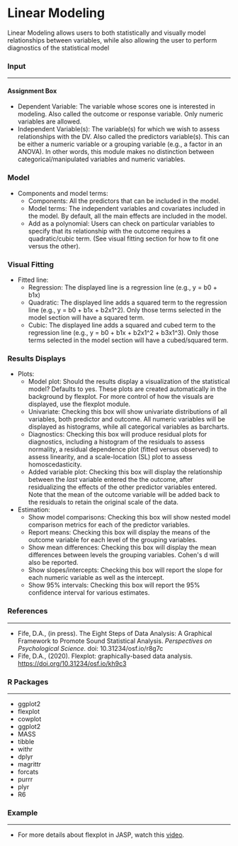 Linear Modeling 
=== 

Linear Modeling allows users to both statistically and visually model relationships between variables, while also allowing the user to perform diagnostics of the statistical model

### Input 
--- 
#### Assignment Box 
- Dependent Variable: The variable whose scores one is interested in modeling. Also called the outcome or response variable. Only numeric variables are allowed. 
- Independent Variable(s): The variable(s) for which we wish to assess relationships with the DV. Also called the predictors variable(s). This can be either a numeric variable or a grouping variable (e.g., a factor in an ANOVA). In other words, this module makes no distinction between categorical/manipulated variables and numeric variables. 


### Model 
- Components and model terms: 
    - Components: All the predictors that can be included in the model. 
    - Model terms: The independent variables and covariates included in the model. By default, all the main effects are included in the model.
    - Add as a polynomial: Users can check on particular variables to specify that its relationship with the outcome requires a quadratic/cubic term. (See visual fitting section for how to fit one versus the other). 

  
### Visual Fitting 
- Fitted line: 
    - Regression: The displayed line is a regression line (e.g., y = b0 + b1x)
    - Quadratic: The displayed line adds a squared term to the regression line (e.g., y = b0 + b1x + b2x1^2). Only those terms selected in the model section will have a squared term. 
    - Cubic: The displayed line adds a squared and cubed term to the regression line (e.g., y = b0 + b1x + b2x1^2 + b3x1^3). Only those terms selected in the model section will have a cubed/squared term. 

### Results Displays
- Plots:
    - Model plot: Should the results display a visualization of the statistical model? Defaults to yes. These plots are created automatically in the background by flexplot. For more control of how the visuals are displayed, use the flexplot module. 
    - Univariate: Checking this box will show univariate distributions of all variables, both predictor and outcome. All numeric variables will be displayed as histograms, while all categorical variables as barcharts. 
    - Diagnostics: Checking this box will produce residual plots for diagnostics, including a histogram of the residuals to assess normality, a residual dependence plot (fitted versus observed) to assess linearity, and a scale-location (SL) plot to assess homoscedasticity. 
    - Added variable plot: Checking this box will display the relationship between the *last* variable entered the the outcome, after residualizing the effects of the other predictor variables entered. Note that the mean of the outcome variable will be added back to the residuals to retain the original scale of the data. 
- Estimation:
    - Show model comparisons: Checking this box will show nested model comparison metrics for each of the predictor variables. 
    - Report means: Checking this box will display the means of the outcome variable for each level of the grouping variables.
    - Show mean differences: Checking this box will display the mean differences between levels the grouping variables. Cohen's d will also be reported. 
    - Show slopes/intercepts: Checking this box will report the slope for each numeric variable as well as the intercept. 
    - Show 95% intervals: Checking this box will report the 95% confidence interval for various estimates. 
      


### References 
--- 
-	Fife, D.A., (in press). The Eight Steps of Data Analysis: A Graphical Framework to Promote Sound Statistical Analysis. *Perspectives on Psychological Science.* doi: 10.31234/osf.io/r8g7c
- Fife, D.A., (2020). Flexplot: graphically-based data analysis. https://doi.org/10.31234/osf.io/kh9c3


### R Packages
---
- ggplot2
- flexplot
- cowplot
- ggplot2 
- MASS 
- tibble
- withr 
- dplyr 
- magrittr
- forcats 
- purrr
- plyr
- R6

### Example 
--- 
- For more details about flexplot in JASP, watch this <a href="https://www.youtube.com/watch?v=N2vM74rw6-Q&list=PL8F480DgtpW8pF6MmNaEUR95n1RmIgasP&feature=youtu.be">video</a>.
